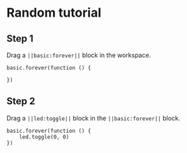 # Random tutorial

## Step 1

Drag a ``||basic:forever||`` block in the workspace.

```blocks
basic.forever(function () {
    
})
```

## Step 2

Drag a ``||led:toggle||`` block in the ``||basic:forever||`` block.

```blocks
basic.forever(function () {
    led.toggle(0, 0)
})
```
